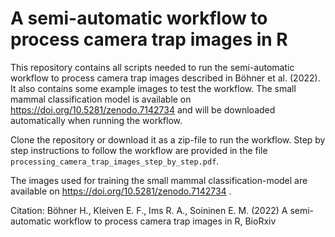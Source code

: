 # A semi-automatic workflow to process camera trap images in R

This repository contains all scripts needed to run the semi-automatic workflow to process camera trap images described in Böhner et al. (2022). It also contains some example images to test the workflow. The small mammal classification model is available on https://doi.org/10.5281/zenodo.7142734 
and will be downloaded automatically when running the workflow. 

Clone the repository or download it as a zip-file to run the workflow. Step by step instructions to follow the workflow are provided in the file `processing_camera_trap_images_step_by_step.pdf`.

The images used for training the small mammal classification-model are available on https://doi.org/10.5281/zenodo.7142734 .

Citation:
Böhner H., Kleiven E. F., Ims R. A., Soininen E. M. (2022) A semi-automatic workflow to process camera trap images in R, BioRxiv